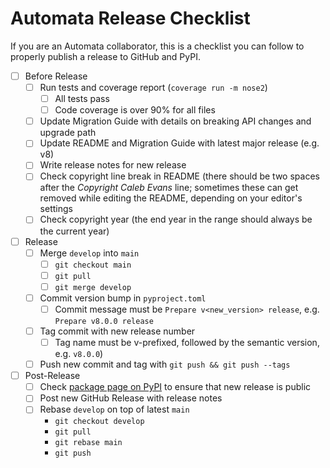 # Automata Release Checklist

If you are an Automata collaborator, this is a checklist you can follow to
properly publish a release to GitHub and PyPI.

- [ ] Before Release
  - [ ] Run tests and coverage report (`coverage run -m nose2`)
    - [ ] All tests pass
    - [ ] Code coverage is over 90% for all files
  - [ ] Update Migration Guide with details on breaking API changes and upgrade path
  - [ ] Update README and Migration Guide with latest major release (e.g. v8)
  - [ ] Write release notes for new release
  - [ ] Check copyright line break in README (there should be two spaces after
    the *Copyright <year> Caleb Evans* line; sometimes these can get removed
    while editing the README, depending on your editor's settings
  - [ ] Check copyright year (the end year in the range should always be the
    current year)
- [ ] Release
  - [ ] Merge `develop` into `main`
    - [ ] `git checkout main`
    - [ ] `git pull`
    - [ ] `git merge develop`
  - [ ] Commit version bump in `pyproject.toml`
    - [ ] Commit message must be `Prepare v<new_version> release`, e.g. `Prepare v8.0.0 release`
  - [ ] Tag commit with new release number
    - [ ] Tag name must be v-prefixed, followed by the semantic version, e.g.
      `v8.0.0`)
  - [ ] Push new commit and tag with `git push && git push --tags`
- [ ] Post-Release
  - [ ] Check [package page on PyPI](https://pypi.org/project/automata-lib/) to
    ensure that new release is public
  - [ ] Post new GitHub Release with release notes
  - [ ] Rebase `develop` on top of latest `main`
    - `git checkout develop`
    - `git pull`
    - `git rebase main`
    - `git push`
